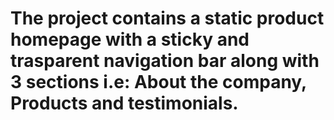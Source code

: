 # The project contains a static product homepage with a sticky and trasparent navigation bar along with 3 sections i.e: About the company, Products and testimonials.
